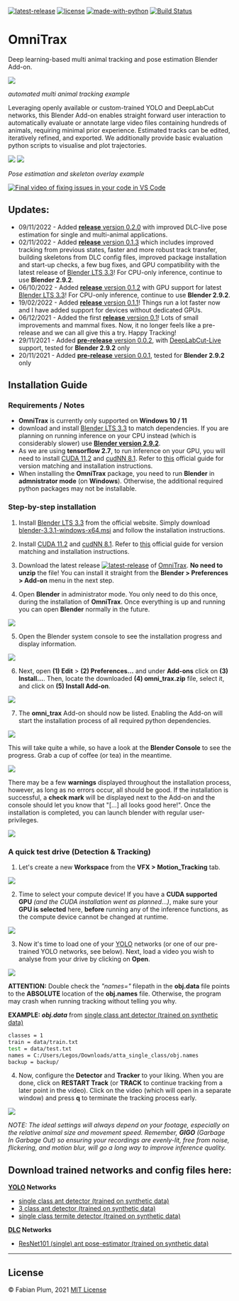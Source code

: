 [![latest-release](https://img.shields.io/github/tag/FabianPlum/OmniTrax.svg?label=version&style=flat)](https://github.com/FabianPlum/OmniTrax/releases)
[![license](https://img.shields.io/github/license/FabianPlum/OmniTrax.svg?style=flat)](https://github.com/FabianPlum/OmniTrax)
[![made-with-python](https://img.shields.io/badge/Made%20with-Python-1f425f.svg)](https://www.python.org/)
[![Build Status](https://app.travis-ci.com/FabianPlum/OmniTrax.svg?branch=main)](https://app.travis-ci.com/github/FabianPlum/OmniTrax)

# OmniTrax
Deep learning-based multi animal tracking and pose estimation Blender Add-on.

![](images/preview_tracking.gif)

_automated multi animal tracking example_

Leveraging openly available or custom-trained YOLO and DeepLabCut networks, this Blender Add-on enables straight forward user interaction to automatically evaluate or annotate large video files containing hundreds of animals, requiring minimal prior experience. Estimated tracks can be edited, iteratively refined, and exported. We additionally provide basic evaluation python scripts to visualise and plot trajectories.

![](images/single_ant_1080p_POSE_track_0.gif) ![](images/single_ant_1080p_POSE_track_0_skeleton.gif)

_Pose estimation and skeleton overlay example_

[![Final video of fixing issues in your code in VS Code](images/omnitrax_demo_screen.jpg)](https://youtu.be/YXxM4QRaCDU)

## Updates:
* 09/11/2022 - Added [**release** version 0.2.0](https://github.com/FabianPlum/OmniTrax/releases/tag/V_0.2.0) with improved DLC-live pose estimation for single and multi-animal applications.
* 02/11/2022 - Added [**release** version 0.1.3](https://github.com/FabianPlum/OmniTrax/releases/tag/V_0.1.3) which includes improved tracking from previous states, faster and more robust track transfer, building skeletons from DLC config files, improved package installation and start-up checks, a few bug fixes, and GPU compatibility with the latest release of [Blender LTS 3.3](https://www.blender.org/download/lts/3-3/)!   For CPU-only inference, continue to use **Blender 2.9.2**.
* 06/10/2022 - Added [**release** version 0.1.2](https://github.com/FabianPlum/OmniTrax/releases/tag/V_0.1.2) with GPU support for latest [Blender LTS 3.3](https://www.blender.org/download/lts/3-3/)! For CPU-only inference, continue to use **Blender 2.9.2**.
* 19/02/2022 - Added [**release** version 0.1.1](https://github.com/FabianPlum/OmniTrax/releases/tag/V_0.1.1)! Things run a lot faster now and I have added support for devices without dedicated GPUs. 
* 06/12/2021 - Added the first [**release** version 0.1](https://github.com/FabianPlum/OmniTrax/releases/tag/V_0.1)! Lots of small improvements and mammal fixes. Now, it no longer feels like a pre-release and we can all give this a try. Happy Tracking!
* 29/11/2021 - Added [**pre-release** version 0.0.2](https://github.com/FabianPlum/OmniTrax/releases/tag/V_0.0.2), with [DeepLabCut-Live](https://github.com/DeepLabCut/DeepLabCut-live) support, tested for **Blender 2.9.2** only
* 20/11/2021 - Added [**pre-release** version 0.0.1](https://github.com/FabianPlum/OmniTrax/releases/tag/V_0.0.1), tested for **Blender 2.9.2** only

## Installation Guide
### Requirements / Notes
* **OmniTrax** is currently only supported on **Windows 10 / 11**
* download and install [Blender LTS 3.3](https://www.blender.org/download/lts/3-3/) to match dependencies. If you are planning on running inference on your CPU instead (which is considerably slower) use [**Blender version 2.9.2**](https://download.blender.org/release/Blender2.92/).
* As we are using **tensorflow 2.7**, to run inference on your GPU, you will need to install [CUDA 11.2](https://developer.nvidia.com/cuda-11.2.0-download-archive?target_os=Windows&target_arch=x86_64&target_version=10&target_type=exelocal) and [cudNN 8.1](https://developer.nvidia.com/rdp/cudnn-archive). Refer to [this](https://www.tensorflow.org/install/source#gpu) official guide for version matching and installation instructions.
* When installing the **OmniTrax** package, you need to run **Blender** in **admnistrator mode** (on **Windows**). Otherwise, the additional required python packages may not be installable.

### Step-by-step installation
1. Install [Blender LTS 3.3](https://www.blender.org/download/lts/3-3/) from the official website. Simply download [blender-3.3.1-windows-x64.msi](https://www.blender.org/download/release/Blender3.3/blender-3.3.1-windows-x64.msi/) and follow the installation instructions.

2. Install [CUDA 11.2](https://developer.nvidia.com/cuda-11.2.0-download-archive?target_os=Windows&target_arch=x86_64&target_version=10&target_type=exelocal) and [cudNN 8.1](https://developer.nvidia.com/rdp/cudnn-archive). Refer to [this](https://www.tensorflow.org/install/source#gpu) official guide for version matching and installation instructions.

3. Download the latest release [![latest-release](https://img.shields.io/github/tag/FabianPlum/OmniTrax.svg?label=version&style=flat)](https://github.com/FabianPlum/OmniTrax/releases) of [OmniTrax](https://github.com/FabianPlum/OmniTrax/releases/download/V_0.2.0/omni_trax.zip). **No need to unzip** the file! You can install it straight from the **Blender > Preferences > Add-on** menu in the next step.

4. Open **Blender** in administrator mode. You only need to do this once, during the installation of **OmniTrax**. Once everything is up and running you can open **Blender** normally in the future. 

![](images/install_01.jpg)

5. Open the Blender system console to see the installation progress and display information.

![](images/install_02.jpg)

6. Next, open **(1) Edit** > **(2) Preferences...** and under **Add-ons** click on **(3) Install...**. Then, locate the downloaded **(4) omni_trax.zip** file, select it, and click on **(5) Install Add-on**.

![](images/install_03.jpg)

7. The **omni_trax** Add-on should now be listed. Enabling the Add-on will start the installation process of all required python dependencies. 

![](images/install_04.jpg)

This will take quite a while, so have a look at the **Blender Console** to see the progress. Grab a cup of coffee (or tea) in the meantime. 

![](images/install_05.jpg)

There may be a few **warnings** displayed throughout the installation process, however, as long as no errors occur, all should be good. If the installation is successful, a **check mark** will be displayed next to the Add-on and the console should let you know that "[...] all looks good here!". Once the installation is completed, you can launch blender with regular user-privileges.

![](images/install_06.jpg)

### A quick test drive (Detection & Tracking)

1. Let's create a new **Workspace** from the **VFX  >  Motion_Tracking** tab.

![](images/use_01.jpg)

2. Time to select your compute device! If you have a **CUDA supported GPU** *(and the CUDA installation went as planned...)*, make sure your **GPU is selected** here, **before** running any of the inference functions, as the compute device cannot be changed at runtime.

![](images/use_02.jpg)

3. Now it's time to load one of your [YOLO](https://github.com/AlexeyAB/darknet) networks (or one of our pre-trained YOLO networks, see below). Next, load a video you wish to analyse from your drive by clicking on **Open**.

![](images/use_03.jpg)

**ATTENTION:** Double check the *"names="* filepath in the **obj.data** file points to the **ABSOLUTE** location of the **obj.names** file. Otherwise, the program may crash when running tracking without telling you why. 

**EXAMPLE:  *obj.data*** from [single class ant detector (trained on synthetic data)](https://drive.google.com/drive/folders/1PSseMeClcYIe9dcYG-JaOD2CzYceiWdl?usp=sharing)

```bash
classes = 1
train = data/train.txt
test = data/test.txt
names = C:/Users/Legos/Downloads/atta_single_class/obj.names
backup = backup/
```

4. Now, configure the **Detector** and **Tracker** to your liking. When you are done, click on **RESTART Track** (or **TRACK** to continue tracking from a later point in the video). Click on the video (which will open in a separate window) and press **q** to terminate the tracking process early.  

![](images/use_04.gif)
 
*NOTE: The ideal settings will always depend on your footage, especially on the relative animal size and movement speed. Remember, **GIGO** (Garbage In Garbage Out) so ensuring your recordings are evenly-lit, free from noise, flickering, and motion blur, will go a long way to improve inference quality.*

## Download trained networks and config files here:

**[YOLO](https://github.com/AlexeyAB/darknet) Networks**

* [single class ant detector (trained on synthetic data)](https://drive.google.com/drive/folders/1PSseMeClcYIe9dcYG-JaOD2CzYceiWdl?usp=sharing)
* [3 class ant detector (trained on synthetic data)](https://drive.google.com/drive/folders/1wQcfLlDUvnWthyzbvyVy9oqyTZ2F-JFo?usp=sharing)
* [single class termite detector (trained on synthetic data)](https://drive.google.com/drive/folders/1U9jzOpjCcu6wDfTEH3uQqGKPxW_QzHGz?usp=sharing)

**[DLC](https://github.com/DeepLabCut/DeepLabCut) Networks**
* [ResNet101 (single) ant pose-estimator (trained on synthetic data)](https://drive.google.com/file/d/1IH9R9PgJMYteigsrMi-bZnz4IMcydtWU/view?usp=sharing)


***
## License
© Fabian Plum, 2021
[MIT License](https://choosealicense.com/licenses/mit/)
